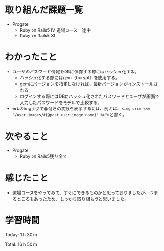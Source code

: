 # 取り組んだ課題一覧
- Progate
  - Ruby on Rails5 IV 道場コース　途中
  - Ruby on Rails5 XI 
  
# わかったこと
- ユーザのパスワード情報をDBに保存する際にはハッシュ化する。
  - ハッシュ化する際にはgem（bcrypt）を使用する。
  - gemにバージョンを指定しなければ、最新バージョンがインストールされる。
  - ログインする際にはDBにハッシュ化されたパスワードとユーザが画面で入力したパスワードをモデルで比較する。
- erbのimgタグで@付きの変数を表示するには、例えば、`<img src="<%= "/user_images/#{@post.user.image_name}" %>">`と書く。


# 次やること
- Progate
  - Ruby on Rails5残り全て


# 感じたこと
- 道場コースをやってみて、すぐにできるものかと思っておりましたが、つまるところもあったため、しっかり取り組もうと思いました。

# 学習時間
Today: 1 h 30 m

Total: 16 h 50 m
